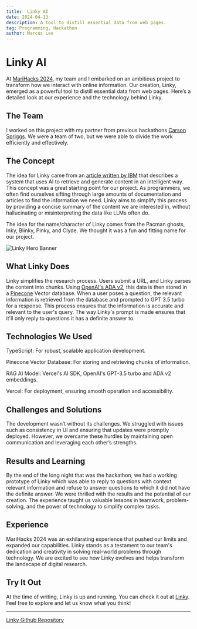 ```yaml
---
title:  Linky AI
date: 2024-04-13
description: A tool to distill essential data from web pages.
tag: Programming, Hackathon
author: Marcus Lee
---
```


# Linky AI

At [MariHacks 2024](https://marihacks-2024.devpost.com/), my team and I embarked on an ambitious project to transform how we interact with online information. Our creation, Linky, emerged as a powerful tool to distill essential data from web pages. Here’s a detailed look at our experience and the technology behind Linky.

## The Team

I worked on this project with my partner from previous hackathons [Carson Spriggs](https://github.com/carsonSgit/). We were a team of two, but we were able to divide the work efficiently and effectively.

## The Concept

The idea for Linky came from an [article written by IBM](https://research.ibm.com/blog/retrieval-augmented-generation-RAG) that describes a system that uses AI to retrieve and generate content in an intelligent way. This concept was a great starting point for our project. As programmers, we often find ourselves sifting through large amounts of documentation and articles to find the information we need. Linky aims to simplify this process by providing a concise summary of the content we are interested in, without hallucinating or misinterpreting the data like LLMs often do.

The idea for the name/character of Linky comes from the Pacman ghosts, Inky, Blinky, Pinky, and Clyde. We thought it was a fun and fitting name for our project.

![Linky Hero Banner](https://github.com/GodPuffin/linky/assets/92652800/72690536-1b0d-49ea-9a19-2578bf98caf6)

## What Linky Does

Linky simplifies the research process. Users submit a URL, and Linky parses the content into chunks. Using [OpenAI's ADA v2](https://openai.com/blog/new-and-improved-embedding-model), this data is then stored in a [Pinecone](https://www.pinecone.io/) Vector database. When a user poses a question, the relevant information is retrieved from the database and prompted to GPT 3.5 turbo for a response. This process ensures that the information is accurate and relevant to the user's query. The way Linky's prompt is made ensures that it'll only reply to questions it has a definite answer to.

## Technologies We Used

TypeScript: For robust, scalable application development.

Pinecone Vector Database: For storing and retrieving chunks of information.

RAG AI Model: Vercel's AI SDK, OpenAI's GPT-3.5 turbo and ADA v2 embeddings.

Vercel: For deployment, ensuring smooth operation and accessibility.

## Challenges and Solutions

The development wasn’t without its challenges. We struggled with issues such as consistency in UI and ensuring that updates were promptly deployed. However, we overcame these hurdles by maintaining open communication and leveraging each other’s strengths.

## Results and Learning

By the end of the long night that was the hackathon, we had a working prototype of Linky which was able to reply to questions with context relevant information and refuse to answer questions to which it did not have the definite answer. We were thrilled with the results and the potential of our creation. The experience taught us valuable lessons in teamwork, problem-solving, and the power of technology to simplify complex tasks.

## Experience

MariHacks 2024 was an exhilarating experience that pushed our limits and expanded our capabilities. Linky stands as a testament to our team's dedication and creativity in solving real-world problems through technology. We are excited to see how Linky evolves and helps transform the landscape of digital research.

## Try It Out

At the time of writing, Linky is up and running. You can check it out at [Linky](https://www.linky.im/). Feel free to explore and let us know what you think!

---
[Linky Github Repository](https://github.com/GodPuffin/linky)